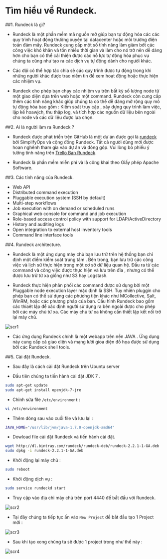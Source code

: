 # Tìm hiểu về Rundeck.

##1. Rundeck là gì?

- Rundeck là một phần mềm mã nguồn mở giúp bạn tự động hóa các các quy trình hoạt động thường xuyên tại datacenter hoặc 
môi trường điện toán đám mây. Rundeck cung cấp một số tính năng làm giảm bớt các công việc khó khăn và tốn nhiều thời gian 
và làm cho nó trở nên dễ dàng hơn cho bạn có thể cải thiện được các nỗ lực tự động hóa phục vụ chúng ta cũng như tạo ra các 
dịch vụ tự động dành cho người khác.

- Các đội có thể hợp tác chia sẻ các quy trình được tự động trong khi những người khác được trao niềm tin để xem hoạt động 
hoặc thực hiện các nhiệm vụ.

- Rundeck cho phép bạn chạy các nhiệm vụ trên bất kỳ số lượng node từ một giao diện dựa trên  web hoặc một command. Rundeck còn cung cấp 
thêm các tính năng khác giúp chúng ta có thể dễ dàng mở rộng quy mô tự động hóa bao gồm : Kiểm soát truy cập , xây dựng quy trình làm việc, 
lập kế hoawjch, thu thập log, và tích hợp các nguồn dữ liệu bên ngoài cho node và các dữ liệu được lựa chọn.

##2. Ai là người làm ra Rundeck ?

- Rundeck được phát triển trên GitHub là một dự án được gọi là [rundeck](https://github.com/rundeck/rundeck) bởi SimplifyOps và cộng đồng Rundeck. Tất cả người dùng mới được 
hoan nghênh tham gia vào dự án và đóng góp. Vui lòng bỏ phiếu ý tưởng tính năng trên [Trello Ban Rundeck](https://trello.com/b/sn3g9nOr/rundeck-development).

- Rundeck là phần mềm miễn phí và là công khai theo Giấy phép Apache Software.

##3. Các tính năng của Rundeck.
-  Web API
- Distributed command execution
- Pluggable execution system (SSH by default)
- Multi-step workflows
- Job execution with on demand or scheduled runs
- Graphical web console for command and job execution
- Role-based access control policy with support for LDAP/ActiveDirectory
- History and auditing logs
- Open integration to external host inventory tools
- Command line interface tools

##4. Rundeck architecture.

- Rundeck là một ứng dụng máy chủ bạn lưu trữ trên hệ thống bạn chỉ định một điểm kiểm soát trung tâm . Bên trong, bạn lưu trữ 
các công việc và lịch sử thực hiện trong một cơ sở dữ liệu quan hệ. Đầu ra từ các command và công việc được thực hiện và lưu 
trên đĩa , nhưng có thể được lưu trữ từ xa giống như S3 hay Logstash.

- Rundeck thực hiện phân phối các command được sử dụng bởi một Pluggable node execution layer mặc định là SSH. Tuy nhiên 
pluggin cho phép bạn có thể sử dụng các phương tiện khác như MCollective, Salt, WinRM, hoặc các phương pháp của bạn.  Cấu hình Rundeck 
bao gồm các thiaêt lập để xác định người sử dụng ra bên ngoài được cho phép bởi các máy chủ từ xa. Các máy chủ từ xa không cần thiết lập 
kết nối trở lại máy chủ.

![scr1](http://i.imgur.com/SUQkPUF.png)

- Các ứng dụng Rundeck chính là một webapp trên nền JAVA . Ứng dụng này cung cấp cả giao diện và mạng lưới gioa diện đồ họa được 
sử dụng bởi các Rundeck shell tools.

##5. Cài đặt Rundeck.

- Sau đây là cách cài đặt Rundeck trên Ubuntu server

- Đầu tiên chúng ta tiến hành cài đặt JDK 7 .

```sh
sudo apt-get update
sudo apt-get install openjdk-7-jre
```

- Chỉnh sửa file  `/etc/environment` :

```sh
vi /etc/environment
```

- Thêm dòng sau vào cuối file và lưu lại :

```sh
JAVA_HOME="/usr/lib/jvm/java-1.7.0-openjdk-amd64"
```

- Dowload file cài đặt Rundeck và tiến hành cài đặt.

```sh
wget http://dl.bintray.com/rundeck/rundeck-deb/rundeck-2.2.1-1-GA.deb
sudo dpkg -i rundeck-2.2.1-1-GA.deb
```

- Khởi động lại máy chủ :

```sh
sudo reboot
```

- Khởi động dịch vụ :

```sh
sudo service rundeckd start
```

- Truy cập vào địa chỉ máy chủ trên port 4440 để bắt đầu với Rundeck.

![scr2](http://i.imgur.com/HxqsoJK.png)

- Tại đây chúng ta tiếp tục ấn vào `New Project` để bắt đầu tạo 1 Project mới :

![scr3](/Doucuments/Rundeck/image/scr3.png)

- Sau khi tạo xong chúng ta sẽ được 1 project trong như thế này :

![scr4]()